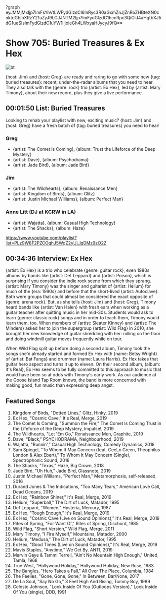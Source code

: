 ?graph eyJMMjMxIjp7ImFsYnVtLWFydGlzdCI6InRyc3R0aGxmZnJjZnRoZHBteXN0cnktdGhjbXRzY21uZyJ9LCJJNTM2Ijp7ImFydGlzdC1hcnRpc3QiOiJ4aHgtbXJ5dG1ueSIsImFydGlzdC1uYW1lIjoieGh4LWxyaHJycyJ9fQ==

# Show 705: Buried Treasures & Ex Hex

![bt](https://sound-images.s3.amazonaws.com/images/2019/record_4.jpg)

{host: Jim} and {host: Greg} are ready and raring to go with some new {tag: buried treasures}: recent, under-the-radar albums that you need to hear. They also talk with the {genre: rock} trio {artist: Ex Hex}, led by {artist: Mary Timony}, about their new record, plus they give a live performance.


## 00:01:50 List: Buried Treasures
Looking to rehab your playlist with new, exciting music? {host: Jim} and {host: Greg} have a fresh batch of {tag: buried treasures} you need to hear!


### Greg
- {artist: The Comet is Coming}, {album: Trust the Lifeforce of the Deep Mystery}
- {artist: Dave}, {album: Psychodrama}
- {artist: Jade Bird}, {album: Jade Bird}

### Jim
- {artist: The Wildhearts}, {album: Renaissance Men}
- {artist: Kingdom of Birds}, {album: Glitz}
- {artist: Justin Michael Williams}, {album: Perfect Man}

### Anne Litt (DJ at KCRW in LA)
- {artist: Wajatta}, {album: Casual High Technology}
- {artist: The Shacks}, {album: Haze}

https://www.youtube.com/playlist?list=PLz9W8F2PZCOqhJ5WqZ2yUl_lqDMz9zO2Z

## 00:34:36 Interview: Ex Hex
{artist: Ex Hex} is a trio who celebrate {genre: guitar rock}, even 1980s albums by bands like {artist: Def Leppard} and {artist: Poison}, which is surprising if you consider the indie rock scene from which they sprang. {artist: Mary Timony} was the singer and guitarist of {artist: Helium} for much of the {era: 1990s} and before that the short-lived {artist: Autoclave}. Both were groups that could almost be considered the exact opposite of {genre: arena rock}. But, as she tells {host: Jim} and {host: Greg}, Timony heard bands like {artist: Van Halen} with fresh ears when working as a guitar teacher after quitting music in her mid-30s. Students would ask to learn {genre: classic rock} songs and in order to teach them, Timony would learn them, too. When members of {artist: Sleater Kinney} and {artist: The Minders} asked her to join the supergroup {artist: Wild Flag} in 2010, she brought her new knowledge of guitar shredding with her: rolling on the floor and doing windmill guitar moves frequently while on tour. 

When Wild Flag split up before doing a second album, Timony took the songs she'd already started and formed Ex Hex with {name: Betsy Wright} of {artist: Bat Fangs} and drummer {name: Laura Harris}. Ex Hex takes that guitar hero aspect and turns it up to eleven. On their second album, {album: It's Real}, Ex Hex seems to be fully committed to this approach to music that would have been so at odds with Timony's early work. As our audience at the Goose Island Tap Room knows, the band is more concerned with making good, fun music than expressing deep angst. 



## Featured Songs

1. Kingdom of Birds, "Dotted Lines," Glitz, Hinky, 2019
1. Ex Hex, "Cosmic Cave," It's Real, Merge, 2019
1. The Comet Is Coming, "Summon the Fire," The Comet Is Coming Trust in the Lifeforce of the Deep Mystery, Impulse!, 2019
1. The Wildhearts, "Let 'Em Go," Renaissance Men, Graphite, 2019
1. Dave, "Black," PSYCHODRAMA, Neighbourhood, 2019
1. Wajatta, "Runnin'," Casual High Technology, Comedy Dynamics, 2018
1. Sam Spiegel, "To Whom It May Concern (feat. CeeLo Green, Theophilus London & Alex Ebert)," To Whom It May Concern (Single), Spectrophonic Sound, 2018
1. The Shacks, "Texas," Haze, Big Crown, 2018
1. Jade Bird, "Uh Huh," Jade Bird, Glassnote, 2019
1. Justin Michael Williams, "Perfect Man," Metamorphosis, self-released, 2016
1. Durand Jones & The Indications, "Too Many Tears," American Love Call, Dead Oceans, 2019
1. Ex Hex, "Rainbow Shiner," It's Real, Merge, 2019
1. Helium, "Superball," The Dirt of Luck, Matador, 1995
1. Def Leppard, "Women," Hysteria, Mercury, 1987
1. Ex Hex, "Tough Enough," It's Real, Merge, 2019
1. Ex Hex, "Cosmic Cave (Live on Sound Opinions)," It's Real, Merge, 2019
1. Rites of Spring, "For Want Of," Rites of Spring, Dischord, 1985
1. Wild Flag, "Short Version," Wild Flag, Merge, 2011
1. Mary Timony, "I Fire Myself," Mountains, Matador, 2000
1. Helium, "Medusa," The Dirt of Luck, Matador, 1995
1. Ex Hex, "Good Times (Live on Sound Opinions)," It's Real, Merge, 2019
1. Mavis Staples, "Anytime," We Get By, ANTI, 2019
1. Marvin Gaye & Tammi Terrell, "Ain't No Mountain High Enough," United, Tamla, 1968
1. True West, "Hollywood Holiday," Hollywood Holiday, New Rose, 1983
1. The Bangles, "Hero Takes a Fall," All Over The Place, Columbia, 1984
1. The Feelies, "Gone, Gone, Gone," In Between, Bar/None, 2017
1. De La Soul, "Say No Go," 3 Feet High And Rising, Tommy Boy, 1989
1. Celeste Johnson, "Look Inside Of You (Outloops Version)," Look Inside Of You (single), DDD, 1991